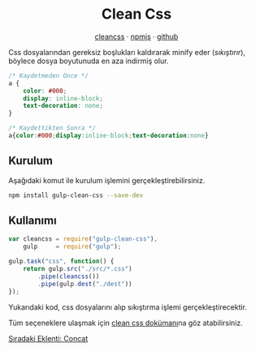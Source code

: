 <h1 align="center">Clean Css</h1>

<p align="center">
    <a href="https://jakubpawlowicz.github.io/clean-css/">cleancss</a> · 
    <a href="https://www.npmjs.com/package/gulp-clean-css">npmjs</a> · 
    <a href="https://github.com/scniro/gulp-clean-css">github</a>
</p>

Css dosyalarından gereksiz boşlukları kaldırarak minify eder (<i>sıkıştırır</i>), böylece dosya boyutunuda en aza indirmiş olur.

```css
/* Kaydetmeden Önce */
a {
    color: #000;
    display: inline-block;
    text-decoration: none;
}

/* Kaydettikten Sonra */
a{color:#000;display:inline-block;text-decoration:none}
```

<h2>Kurulum</h2>

Aşağıdaki komut ile kurulum işlemini gerçekleştirebilirsiniz.

```sh
npm install gulp-clean-css --save-dev
```

<h2>Kullanımı</h2>

```js
var cleancss = require("gulp-clean-css"),
    gulp     = require("gulp");

gulp.task("css", function() {
    return gulp.src("./src/*.css")
        .pipe(cleancss())
        .pipe(gulp.dest("./dest"))
});
```

Yukarıdaki kod, css dosyalarını alıp sıkıştırma işlemi gerçekleştirecektir.

Tüm seçeneklere ulaşmak için <a href="https://github.com/jakubpawlowicz/clean-css">clean css dokümanı</a>na göz atabilirsiniz.

<a href="https://omergulcicek.github.io/gulp/eklentiler/concat">Sıradaki Eklenti: Concat</a>
